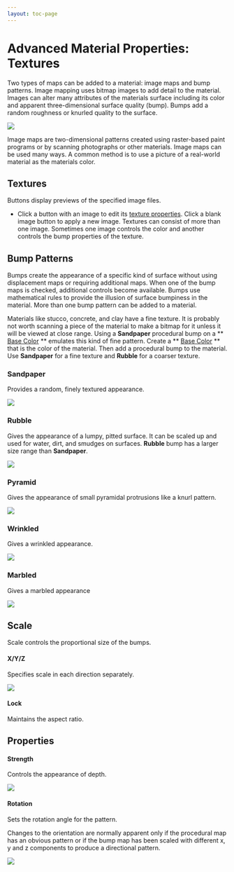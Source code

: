 ```yaml
---
layout: toc-page
---
```



# Advanced Material Properties: Textures
 

Two types of maps can be added to a material: image maps and bump patterns. Image mapping uses bitmap images to add detail to the material. Images can alter many attributes of the materials surface including its color and apparent three-dimensional surface quality (bump). Bumps add a random roughness or knurled quality to the surface.

<img src="textures.png"/>

Image maps are two-dimensional patterns created using raster-based paint programs or by scanning photographs or other materials. Image maps can be used many ways. A common method is to use a picture of a real-world material as the materials color.


## Textures
 

Buttons display previews of the specified image files.

 * Click a button with an image to edit its [texture properties](texture-properties-main.html). Click a blank image button to apply a new image.
Textures can consist of more than one image. Sometimes one image controls the color and another controls the bump properties of the texture.


## Bump Patterns
 

Bumps create the appearance of a specific kind of surface without using displacement maps or requiring additional maps. When one of the bump maps is checked, additional controls become available. Bumps use mathematical rules to provide the illusion of surface bumpiness in the material. More than one bump pattern can be added to a material.

Materials like stucco, concrete, and clay have a fine texture. It is probably not worth scanning a piece of the material to make a bitmap for it unless it will be viewed at close range. Using a **Sandpaper** procedural bump on a ** [Base Color](advanced-material-properties-main.html#color) ** emulates this kind of fine pattern. Create a ** [Base Color](advanced-material-properties-main.html#color) ** that is the color of the material. Then add a procedural bump to the material. Use **Sandpaper** for a fine texture and **Rubble** for a coarser texture.


### Sandpaper
 

Provides a random, finely textured appearance.

<img src="sandpaper.png"/>


### Rubble
 

Gives the appearance of a lumpy, pitted surface. It can be scaled up and used for water, dirt, and smudges on surfaces. **Rubble** bump has a larger size range than **Sandpaper**.

<img src="rubble.png"/>


### Pyramid
 

Gives the appearance of small pyramidal protrusions like a knurl pattern.

<img src="pyramid.png"/>


### Wrinkled
 

Gives a wrinkled appearance.

<img src="wrinkled.png"/>


### Marbled
 

Gives a marbled appearance

<img src="marbled.png"/>


## Scale
 

Scale controls the proportional size of the bumps.


#### X/Y/Z

Specifies scale in each direction separately.

<img src="texturescalexy.png"/>


#### Lock

Maintains the aspect ratio.


## Properties
 


#### Strength

Controls the appearance of depth.

<img src="texturestrength.png"/>


#### Rotation

Sets the rotation angle for the pattern.

Changes to the orientation are normally apparent only if the procedural map has an obvious pattern or if the bump map has been scaled with different x, y and z components to produce a directional pattern.

<img src="texturerotated.png"/>

